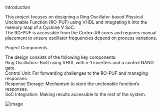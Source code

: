 Introduction

This project focuses on designing a Ring Oscillator-based Physical Unclonable Function (RO-PUF) using VHDL and integrating it into the memory map of a Cyclone V SoC.\
The RO-PUF is accessible from the Cortex-A9 cores and requires manual placement to ensure oscillator frequencies depend on process variations.

Project Components

The design consists of the following key components:\
Ring Oscillators: Built using VHDL with n-1 inverters and a control NAND gate.\
Control Unit: For forwarding challenges to the RO-PUF and managing responses.\
Response Storage: Mechanism to store the unclonable function’s responses.\
SoC Integration: Making results accessible to the rest of the system.

![image](https://github.com/user-attachments/assets/b3c254a9-1f28-4cca-8de1-7930c670eeaa)
